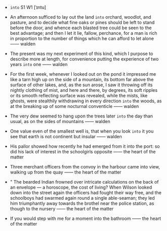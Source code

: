 - `into` S1 W1 [ˈɪntu]



-  An afternoon sufficed to lay out the land `into` orchard, woodlot, and pasture, and to decide what fine oaks or pines should be left to stand before the door, and whence each blasted tree could be seen to the best advantage; and then I let it lie, fallow, perchance, for a man is rich in proportion to the number of things which he can afford to let alone —— walden

- The present was my next experiment of this kind, which I purpose to describe more at length, for convenience putting the experience of two years `into` one —— walden

-  For the first week, whenever I looked out on the pond it impressed me like a tarn high up on the side of a mountain, its bottom far above the surface of other lakes, and, as the sun arose, I saw it throwing off its nightly clothing of mist, and here and there, by degrees, its soft ripples or its smooth reflecting surface was revealed, while the mists, like ghosts, were stealthily withdrawing in every direction `into` the woods, as at the breaking up of some nocturnal conventicle —— walden

-  The very dew seemed to hang upon the trees later `into` the day than usual, as on the sides of mountains —— walden

-  One value even of the smallest well is, that when you look `into` it you see that earth is not continent but insular —— walden

-  His pallor showed how recently he had emerged from it into the port: so did his lack of interest in the schoolgirls opposite —— the heart of the matter

- Three merchant officers from the convoy in the harbour came into view, walking up from the quay —— the heart of the matter

- " The bearded Indian frowned over intricate calculations on the back of an envelope — a horoscope, the cost of living? When Wilson looked down into the street again the officers had fought their way free, and the schoolboys had swarmed again round a single able-seaman; they led him triumphantly away towards the brothel near the police station, as though to the nursery —— the heart of the matter

-  If you would step with me for a moment into the bathroom  —— the heart of the matter